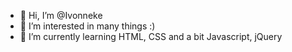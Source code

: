 - 👋 Hi, I’m @Ivonneke
- 👀 I’m interested in many things :)
- 🌱 I’m currently learning HTML, CSS and a bit Javascript, jQuery

<!---
Ivonneke/Ivonneke is a ✨ special ✨ repository because its `README.md` (this file) appears on your GitHub profile.
You can click the Preview link to take a look at your changes.
--->
